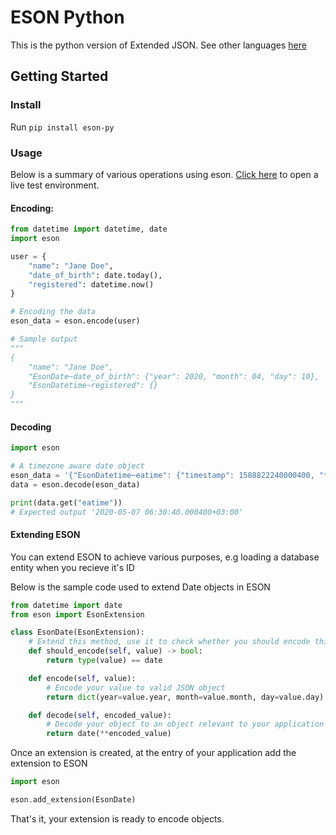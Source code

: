 # ESON Python
This is the python version of Extended JSON. See other languages [here](https://github.com/Billcountry/eson)

## Getting Started

### Install
Run `pip install eson-py`

### Usage
Below is a summary of various operations using eson. 
[Click here](https://repl.it/@Billcountry/eson-python) to open a live test environment.

#### Encoding:
```python
from datetime import datetime, date
import eson

user = {
    "name": "Jane Doe",
    "date_of_birth": date.today(),
    "registered": datetime.now()
}

# Encoding the data
eson_data = eson.encode(user)

# Sample output
"""
{
    "name": "Jane Doe",
    "EsonDate~date_of_birth": {"year": 2020, "month": 04, "day": 10},
    "EsonDatetime~registered": {}
}
"""
```

#### Decoding
```python
import eson

# A timezone aware date object
eson_data = '{"EsonDatetime~eatime": {"timestamp": 1588822240000400, "timezone": {"offset": 10800, "name": "EAT"}}}'
data = eson.decode(eson_data)

print(data.get("eatime"))
# Expected output '2020-05-07 06:30:40.000400+03:00'
```

#### Extending ESON
You can extend ESON to achieve various purposes, e.g loading a database entity when you recieve it's ID

Below is the sample code used to extend Date objects in ESON
```python
from datetime import date
from eson import EsonExtension

class EsonDate(EsonExtension):
    # Extend this method, use it to check whether you should encode this value
    def should_encode(self, value) -> bool:
        return type(value) == date

    def encode(self, value):
        # Encode your value to valid JSON object
        return dict(year=value.year, month=value.month, day=value.day)

    def decode(self, encoded_value):
        # Decode your object to an object relevant to your application
        return date(**encoded_value)
```

Once an extension is created, at the entry of your application add the extension to ESON
```python
import eson

eson.add_extension(EsonDate)
```

That's it, your extension is ready to encode objects.
